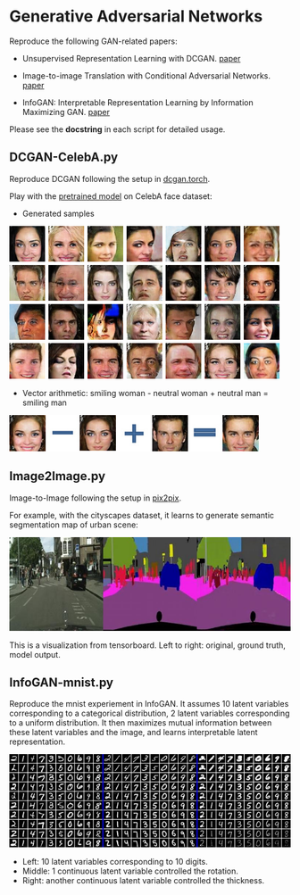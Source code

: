 # Generative Adversarial Networks

Reproduce the following GAN-related papers:

+ Unsupervised Representation Learning with DCGAN. [paper](https://arxiv.org/abs/1511.06434)

+ Image-to-image Translation with Conditional Adversarial Networks. [paper](https://arxiv.org/pdf/1611.07004v1.pdf)

+ InfoGAN: Interpretable Representation Learning by Information Maximizing GAN. [paper](https://arxiv.org/abs/1606.03657)

Please see the __docstring__ in each script for detailed usage.

## DCGAN-CelebA.py

Reproduce DCGAN following the setup in [dcgan.torch](https://github.com/soumith/dcgan.torch).

Play with the [pretrained model](https://drive.google.com/drive/folders/0B9IPQTvr2BBkLUF2M0RXU1NYSkE?usp=sharing) on CelebA face dataset:

+ Generated samples

![sample](demo/CelebA-samples.jpg)

+ Vector arithmetic: smiling woman - neutral woman + neutral man = smiling man

![vec](demo/CelebA-vec.jpg)

## Image2Image.py

Image-to-Image following the setup in [pix2pix](https://github.com/phillipi/pix2pix).

For example, with the cityscapes dataset, it learns to generate semantic segmentation map of urban scene:

![im2im](demo/im2im-cityscapes.jpg)

This is a visualization from tensorboard. Left to right: original, ground truth, model output.

## InfoGAN-mnist.py

Reproduce the mnist experiement in InfoGAN.
It assumes 10 latent variables corresponding to a categorical distribution, 2 latent variables corresponding to a uniform distribution.
It then maximizes mutual information between these latent variables and the image, and learns interpretable latent representation.

![infogan](demo/InfoGAN-mnist.jpg)

* Left: 10 latent variables corresponding to 10 digits.
* Middle: 1 continuous latent variable controlled the rotation.
* Right: another continuous latent variable controlled the thickness.

